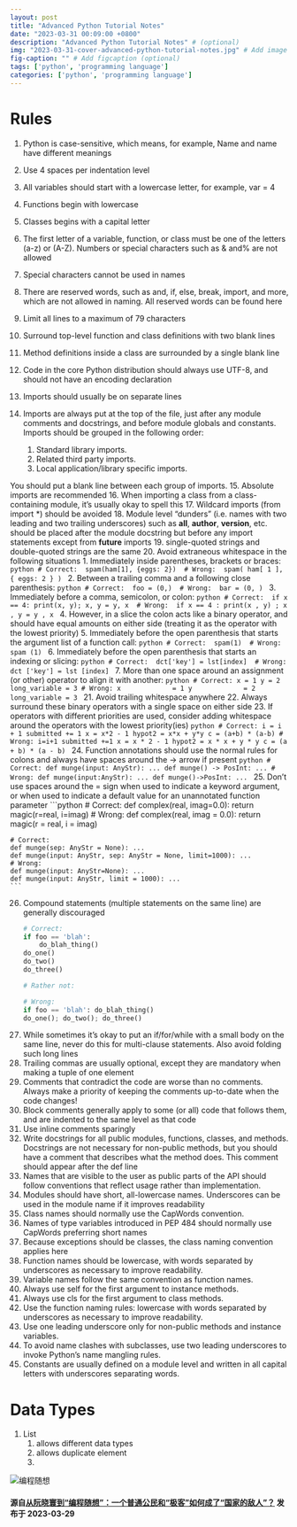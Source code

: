 ```yaml
---
layout: post
title: "Advanced Python Tutorial Notes"
date: "2023-03-31 00:09:00 +0800"
description: "Advanced Python Tutorial Notes" # (optional)
img: "2023-03-31-cover-advanced-python-tutorial-notes.jpg" # Add image post (optional)
fig-caption: "" # Add figcaption (optional)
tags: ['python', 'programming language']
categories: ['python', 'programming language']
---
```


# Rules

1. Python is case-sensitive, which means, for example, Name and name have different meanings
2. Use 4 spaces per indentation level
3. All variables should start with a lowercase letter, for example,  var = 4
4. Functions begin with lowercase
5. Classes begins with a capital letter
6. The first letter of a variable, function, or class must be one of the letters (a-z) or (A-Z). Numbers or special characters such as & and% are not allowed
7. Special characters cannot be used in names
8. There are reserved words, such as and, if, else, break, import, and more, which are not allowed in naming. All reserved words can be found here
9. Limit all lines to a maximum of 79 characters
10. Surround top-level function and class definitions with two blank lines
11. Method definitions inside a class are surrounded by a single blank line
12. Code in the core Python distribution should always use UTF-8, and should not have an encoding declaration
13. Imports should usually be on separate lines
14. Imports are always put at the top of the file, just after any module comments and docstrings, and before module globals and constants.
Imports should be grouped in the following order:

    1. Standard library imports.
    1. Related third party imports.
    1. Local application/library specific imports.
   
You should put a blank line between each group of imports.
15. Absolute imports are recommended
16. When importing a class from a class-containing module, it’s usually okay to spell this
17. Wildcard imports (from <module> import *) should be avoided
18. Module level “dunders” (i.e. names with two leading and two trailing underscores) such as __all__, __author__, __version__, etc. should be placed after the module docstring but before any import statements except from __future__ imports
19. single-quoted strings and double-quoted strings are the same
20. Avoid extraneous whitespace in the following situations
    1.  Immediately inside parentheses, brackets or braces: 
    ```python
    # Correct: 
    spam(ham[1], {eggs: 2}) 
    # Wrong: 
    spam( ham[ 1 ], { eggs: 2 } )
    ```
    2.  Between a trailing comma and a following close parenthesis: 
    ```python
    # Correct: 
    foo = (0,) 
    # Wrong: 
    bar = (0, )
    ```
    3.  Immediately before a comma, semicolon, or colon: 
    ```python
    # Correct: 
    if x == 4: print(x, y); x, y = y, x 
    # Wrong: 
    if x == 4 : print(x , y) ; x , y = y , x
    ```
    4.  However, in a slice the colon acts like a binary operator, and should have equal amounts on either side (treating it as the operator with the lowest priority)
    5.  Immediately before the open parenthesis that starts the argument list of a function call: 
    ```python
    # Correct: 
    spam(1) 
    # Wrong: 
    spam (1)
    ```
    6.  Immediately before the open parenthesis that starts an indexing or slicing: 
    ```python
    # Correct: 
    dct['key'] = lst[index] 
    # Wrong: 
    dct ['key'] = lst [index]
    ```
    7.  More than one space around an assignment (or other) operator to align it with another:
    ```python
    # Correct:
    x = 1
    y = 2
    long_variable = 3
    # Wrong:
    x             = 1
    y             = 2
    long_variable = 3
    ```
21. Avoid trailing whitespace anywhere
22. Always surround these binary operators with a single space on either side
23. If operators with different priorities are used, consider adding whitespace around the operators with the lowest priority(ies)
    ```python
    # Correct:
    i = i + 1
    submitted += 1
    x = x*2 - 1
    hypot2 = x*x + y*y
    c = (a+b) * (a-b)
    # Wrong:
    i=i+1
    submitted +=1
    x = x * 2 - 1
    hypot2 = x * x + y * y
    c = (a + b) * (a - b)
    ```
24. Function annotations should use the normal rules for colons and always have spaces around the -> arrow if present
    ```python
    # Correct:
    def munge(input: AnyStr): ...
    def munge() -> PosInt: ...
    # Wrong:
    def munge(input:AnyStr): ...
    def munge()->PosInt: ...
    ```
25. Don’t use spaces around the = sign when used to indicate a keyword argument, or when used to indicate a default value for an unannotated function parameter
    ```python
    # Correct:
    def complex(real, imag=0.0):
        return magic(r=real, i=imag)
    # Wrong:
    def complex(real, imag = 0.0):
        return magic(r = real, i = imag)
    
    # Correct:
    def munge(sep: AnyStr = None): ...
    def munge(input: AnyStr, sep: AnyStr = None, limit=1000): ...
    # Wrong:
    def munge(input: AnyStr=None): ...
    def munge(input: AnyStr, limit = 1000): ...
    ```
26. Compound statements (multiple statements on the same line) are generally discouraged
    ```python
    # Correct:
    if foo == 'blah':
        do_blah_thing()
    do_one()
    do_two()
    do_three()

    # Rather not:

    # Wrong:
    if foo == 'blah': do_blah_thing()
    do_one(); do_two(); do_three()
    ```
27. While sometimes it’s okay to put an if/for/while with a small body on the same line, never do this for multi-clause statements. Also avoid folding such long lines
28. Trailing commas are usually optional, except they are mandatory when making a tuple of one element
29. Comments that contradict the code are worse than no comments. Always make a priority of keeping the comments up-to-date when the code changes!
30. Block comments generally apply to some (or all) code that follows them, and are indented to the same level as that code
31. Use inline comments sparingly
32. Write docstrings for all public modules, functions, classes, and methods. Docstrings are not necessary for non-public methods, but you should have a comment that describes what the method does. This comment should appear after the def line
33. Names that are visible to the user as public parts of the API should follow conventions that reflect usage rather than implementation.
34. Modules should have short, all-lowercase names. Underscores can be used in the module name if it improves readability
35. Class names should normally use the CapWords convention.
36. Names of type variables introduced in PEP 484 should normally use CapWords preferring short names
37. Because exceptions should be classes, the class naming convention applies here
38. Function names should be lowercase, with words separated by underscores as necessary to improve readability.
39. Variable names follow the same convention as function names.
40. Always use self for the first argument to instance methods.
41. Always use cls for the first argument to class methods.
42. Use the function naming rules: lowercase with words separated by underscores as necessary to improve readability.
43. Use one leading underscore only for non-public methods and instance variables.
44. To avoid name clashes with subclasses, use two leading underscores to invoke Python’s name mangling rules.
45. Constants are usually defined on a module level and written in all capital letters with underscores separating words.

# Data Types

1. List
    1. allows different data types
    2. allows duplicate  element
    3. 

![编程随想]({{site.baseurl}}/assets/img/2023-03-30/bc-10.jpg)



#### 源自[从阮晓寰到“编程随想”：一个普通公民和“极客”如何成了“国家的敌人”？](https://ngocn2.org/article/2023-03-29-program-think-enemy-of-the-state/) 发布于 2023-03-29